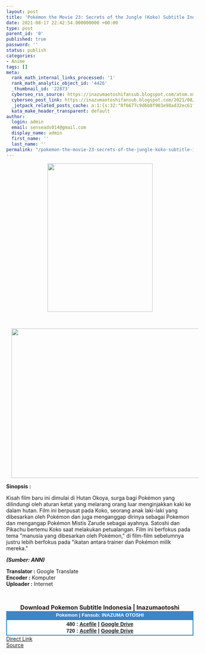 ```yaml
---
layout: post
title: 'Pokémon the Movie 23: Secrets of the Jungle (Koko) Subtitle Indonesia'
date: 2021-08-17 22:42:54.000000000 +00:00
type: post
parent_id: '0'
published: true
password: ''
status: publish
categories:
- Anime
tags: []
meta:
  rank_math_internal_links_processed: '1'
  rank_math_analytic_object_id: '4426'
  _thumbnail_id: '22873'
  cyberseo_rss_source: https://inazumaotoshifansub.blogspot.com/atom.xml?start-index=1
  cyberseo_post_link: https://inazumaotoshifansub.blogspot.com/2021/08/pokemon-movie-23-secrets-of-jungle-koko.html
  _jetpack_related_posts_cache: a:1:{s:32:"8f6677c9d6b0f903e98ad32ec61f8deb";a:2:{s:7:"expires";i:1652347414;s:7:"payload";a:3:{i:0;a:1:{s:2:"id";i:25872;}i:1;a:1:{s:2:"id";i:25777;}i:2;a:1:{s:2:"id";i:25646;}}}}
  kata_make_header_transparent: default
author:
  login: admin
  email: senseads014@gmail.com
  display_name: admin
  first_name: ''
  last_name: ''
permalink: "/pokemon-the-movie-23-secrets-of-the-jungle-koko-subtitle-indonesia/"
---
```

</p>
<div class="separator" style="clear: both; text-align: center;"><a href="https://1.bp.blogspot.com/-n5aWqnlF74E/YRw3MZHMLGI/AAAAAAAAIOA/QCOcZMDbKVMBawpYtnoj9fqJgQkV8IfLgCLcBGAsYHQ/s1131/0mf0f35avjj41.jpg" style="margin-left: 1em; margin-right: 1em;"><img border="0" data-original-height="1131" data-original-width="800" height="400" src="{{ site.baseurl }}/assets/2021/08/0mf0f35avjj41.jpg" width="283" /></a></div>
<p>&nbsp;
<div class="separator" style="clear: both; text-align: center;"><a href="https://1.bp.blogspot.com/-HTWUs3xh4dM/YRw3Mfm6wFI/AAAAAAAAIOE/WLB9Iaoodu0m-uUl2fRoFtnG8h6E1YnvgCLcBGAsYHQ/s1024/%255BInazumaOtoshi%2BFansub%255D%2BPocket%2BMonsters%2BMovie%2B23%2B-%2BKoko%2B%2528720%2529.mkv_thumbs.jpg" style="margin-left: 1em; margin-right: 1em;"><img border="0" data-original-height="646" data-original-width="1024" height="403" src="{{ site.baseurl }}/assets/2021/08/%255BInazumaOtoshi%2BFansub%255D%2BPocket%2BMonsters%2BMovie%2B23%2B-%2BKoko%2B%2528720%2529.mkv_thumbs.jpg" width="640" /></a></div></p>
<p><span face="&quot;trebuchet ms&quot; , sans-serif"><b>Sinopsis :</b></span>&nbsp;
<p><span face="&quot;trebuchet ms&quot; , sans-serif">Kisah film baru ini dimulai di Hutan Okoya, surga bagi Pokémon yang dilindungi oleh aturan ketat yang melarang orang luar menginjakkan kaki ke dalam hutan. Film ini berpusat pada Koko, seorang anak laki-laki yang dibesarkan oleh Pokémon dan juga menganggap dirinya sebagai Pokemon dan mengangap Pokémon Mistis Zarude sebagai ayahnya. Satoshi dan Pikachu bertemu Koko saat melakukan petualangan. Film ini berfokus pada tema "manusia yang dibesarkan oleh Pokémon," di film-film sebelumnya justru lebih berfokus pada "ikatan antara trainer dan Pokémon milik mereka."</span></p>
<p><span face="&quot;trebuchet ms&quot; , sans-serif"><i><b>(Sumber: ANN)</b></i></span></p>
<div style="text-align: center;">
<div style="text-align: left;"><span face="&quot;trebuchet ms&quot; , sans-serif"><b>Translator :</b> Google Translate</span></div>
<div style="text-align: left;"><span face="&quot;trebuchet ms&quot; , sans-serif"><b>Encoder :</b> Komputer</span></div>
<div style="text-align: left;"><span face="&quot;trebuchet ms&quot; , sans-serif"><b>Uploader :</b> Internet</span></div>
<p><span face="&quot;trebuchet ms&quot; , sans-serif"><br /></span></div>
<div style="text-align: center;"><span face="&quot;trebuchet ms&quot; , sans-serif" style="font-size: medium;"><b>Download Pokemon Subtitle Indonesia | Inazumaotoshi</b></span></div>
<div style="margin: 0px; padding: 0px;">
<div align="center" style="background-color: #3d85c6; color: #339999; font-family: arial, geneva, sans-serif; line-height: 18.1875px; margin: 0px; padding: 2px;">
<div style="margin: 0px; padding: 0px;">
<div style="margin: 0px; padding: 0px;">
<div style="margin: 0px; padding: 0px;">
<div style="margin: 0px; padding: 0px;">
<div style="margin: 0px; padding: 0px;">
<div style="margin: 0px; padding: 0px;">
<div style="margin: 0px; padding: 0px;"><span style="font-size: small;"><b style="margin: 0px; padding: 0px;"><span class="Apple-style-span" face="&quot;trebuchet ms&quot; , sans-serif" style="margin: 0px; padding: 0px;"><span style="color: white; margin: 0px; padding: 0px;">Pokemon | Fansub: INAZUMA&nbsp;</span></span></b><b style="margin: 0px; padding: 0px;"><span class="Apple-style-span" face="&quot;trebuchet ms&quot; , sans-serif" style="margin: 0px; padding: 0px;"><span style="color: white; margin: 0px; padding: 0px;">OTOSHI</span></span></b></span></div>
</div>
</div>
</div>
</div>
</div>
</div>
</div>
<div style="background-color: white; border: 2px solid rgb(31, 133, 198); font-family: arial, geneva, sans-serif; line-height: 18.1875px; margin: 0px; padding: 2px; text-align: justify;">
<div style="font-family: arial, helvetica, sans-serif; margin: 0px; padding: 0px; text-align: center;">
<div style="margin: 0px; padding: 0px;">
<div style="margin: 0px; padding: 0px;">
<div style="margin: 0px; padding: 0px;">
<div style="margin: 0px; padding: 0px;">
<div style="margin: 0px; padding: 0px;">
<div style="margin: 0px; padding: 0px;">
<div style="margin: 0px; padding: 0px;"></div>
<div style="margin: 0px; padding: 0px;"><b>480 : <a href="https://ouo.io/6hMWaP" target="_blank" rel="noopener">Acefile</a> | <a href="https://ouo.io/Xe04ok" target="_blank" rel="noopener">Google Drive</a></b></div>
<div style="margin: 0px; padding: 0px;"><b>720 :&nbsp;</b><b><a href="https://acefile.co/f/52765800" target="_blank" rel="noopener">Acefile</a> | <a href="https://ouo.io/7B2dF0" target="_blank" rel="noopener">Google Drive</a></b></div>
<div style="margin: 0px; padding: 0px;">
<div style="color: #555555;"></div>
</div>
</div>
</div>
</div>
</div>
</div>
</div>
</div>
</div>
</div>
<link rel="stylesheet" href="https://cdnjs.cloudflare.com/ajax/libs/font-awesome/4.7.0/css/font-awesome.min.css" />
<div class="divbtn"> <a href="https://handymansurrender.com/fihup8buzv?key=94550f7ce39444073321dde3b8782f97" class="btn"><i class="fa fa-download"></i> Direct Link</a> <br /><a href="https://inazumaotoshifansub.blogspot.com/2021/08/pokemon-movie-23-secrets-of-jungle-koko.html">Source</a> </div>
